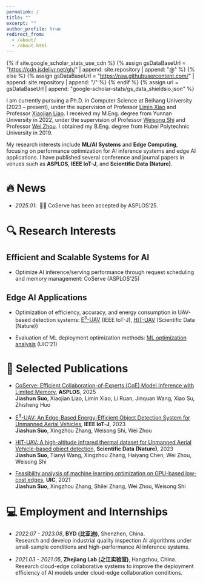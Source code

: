 ```yaml
---
permalink: /
title: ""
excerpt: ""
author_profile: true
redirect_from: 
  - /about/
  - /about.html
---
```


{% if site.google_scholar_stats_use_cdn %}
{% assign gsDataBaseUrl = "https://cdn.jsdelivr.net/gh/" | append: site.repository | append: "@" %}
{% else %}
{% assign gsDataBaseUrl = "https://raw.githubusercontent.com/" | append: site.repository | append: "/" %}
{% endif %}
{% assign url = gsDataBaseUrl | append: "google-scholar-stats/gs_data_shieldsio.json" %}

<span class='anchor' id='about-me'></span>

I am currently pursuing a Ph.D. in Computer Science at Beihang University (2023 – present), under the supervision of Professor [Limin Xiao](https://scse.buaa.edu.cn/info/1078/2653.htm) and Professor [Xiaojian Liao](https://liaoxiaojian.github.io/). 
I received my M.Eng. degree from Yunnan University in 2022, under the supervision of Professor [Weisong Shi](https://weisongshi.org/) and Professor [Wei Zhou](http://www.sei.ynu.edu.cn/info/1023/1106.htm). 
I obtained my B.Eng. degree from Hubei Polytechnic University in 2019.

My research interests include **ML/AI Systems** and **Edge Computing**, focusing on performance optimization for AI inference systems and edge AI applications. 
I have published several conference and journal papers in venues such as **ASPLOS**, **IEEE IoT-J**, and **Scientific Data (Nature)**.

# 🔥 News
- *2025.01*: &nbsp;🎉🎉 CoServe has been accepted by ASPLOS’25.

# 🔍 Research Interests
## Efficient and Scalable Systems for AI  
- Optimize AI inference/serving performance through request scheduling and memory management: CoServe (ASPLOS’25)

## Edge AI Applications
- Optimization of efficiency, accuracy, and energy consumption in UAV-based detection systems: [E<sup>3</sup>-UAV](https://arxiv.org/pdf/2308.04774) (IEEE IoT-J), [HIT-UAV](https://doi.org/10.1038/s41597-023-02066-6) (Scientific Data (Nature))

- Evaluation of ML deployment optimization methods: [ML optimization analysis](https://doi.org/10.1109/SWC50871.2021.00022) (UIC'21)

# 📝 Selected Publications
- [CoServe: Efficient Collaboration-of-Experts (CoE) Model Inference with Limited Memory](https://suojiashun.github.io/), **ASPLOS**, 2025  
**Jiashun Suo**, Xiaojian Liao, Limin Xiao, Li Ruan, Jinquan Wang, Xiao Su, Zhisheng Huo

- [E<sup>3</sup>-UAV: An Edge-Based Energy-Efficient Object Detection System for Unmanned Aerial Vehicles](https://arxiv.org/pdf/2308.04774), **IEEE IoT-J**, 2023  
**Jiashun Suo**, Xingzhou Zhang, Weisong Shi, Wei Zhou

- [HIT-UAV: A high-altitude infrared thermal dataset for Unmanned Aerial Vehicle-based object detection](https://doi.org/10.1038/s41597-023-02066-6), **Scientific Data (Nature)**, 2023  
**Jiashun Suo**, Tianyi Wang, Xingzhou Zhang, Haiyang Chen, Wei Zhou, Weisong Shi

- [Feasibility analysis of machine learning optimization on GPU-based low-cost edges](https://doi.org/10.1109/SWC50871.2021.00022), **UIC**, 2021  
**Jiashun Suo**, Xingzhou Zhang, Shilei Zhang, Wei Zhou, Weisong Shi

# 💻 Employment and Internships
- *2022.07 - 2023.08*, **BYD (比亚迪)**, Shenzhen, China.  
Research and develop industrial quality inspection AI algorithms under small-sample conditions and high-performance AI inference systems.

- *2021.03 - 2021.05*, **Zhejiang Lab (之江实验室)**, Hangzhou, China.  
Research cloud-edge collaborative systems to improve the deployment efficiency of AI models under cloud-edge collaboration conditions.
